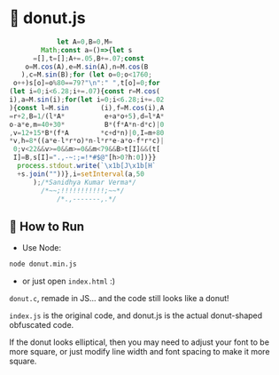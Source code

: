 # 🍩 donut.js

```javascript
            let A=0,B=0,M=
        Math;const a=()=>{let s
      =[],t=[];A+=.05,B+=.07;const
    o=M.cos(A),e=M.sin(A),n=M.cos(B
   ),c=M.sin(B);for (let o=0;o<1760;
 o++)s[o]=o%80==79?"\n":" ",t[o]=0;for
(let i=0;i<6.28;i+=.07){const r=M.cos(
i),a=M.sin(i);for(let i=0;i<6.28;i+=.02
){const l=M.sin        (i),f=M.cos(i),A
=r+2,B=1/(l*A*          e+a*o+5),d=l*A*
o-a*e,m=40+30*          B*(f*A*n-d*c)|0
,v=12+15*B*(f*A        *c+d*n)|0,I=m+80
*v,h=8*((a*e-l*r*o)*n-l*r*e-a*o-f*r*c)|
 0;v<22&&v>=0&&m>=0&&m<79&&B>t[I]&&(t[
 I]=B,s[I]=".,-~:;=!*#$@"[h>0?h:0])}}
  process.stdout.write(`\x1b[J\x1b[H`
  +s.join(""))},i=setInterval(a,50
      );/*Sanidhya Kumar Verma*/
        /*~~;!!!!!!!!!!!;~~*/
            /*.,-------,.*/
```

## 🚀 How to Run

- Use Node:
```bash
node donut.min.js
```
- or just open `index.html` :)

`donut.c`, remade in JS... and the code still looks like a donut!

`index.js` is the original code, and donut.js is the actual donut-shaped obfuscated code.

If the donut looks elliptical, then you may need to adjust your font to be more square, or just modify line width and font spacing to make it more square.